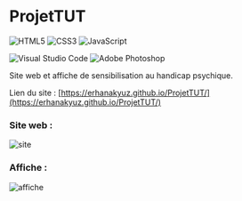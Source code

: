 # ProjetTUT
![HTML5](https://img.shields.io/static/v1?style=for-the-badge&message=HTML5&color=E34F26&logo=HTML5&logoColor=FFFFFF&label=)
![CSS3](https://img.shields.io/static/v1?style=for-the-badge&message=CSS3&color=1572B6&logo=CSS3&logoColor=FFFFFF&label=)
![JavaScript](https://img.shields.io/static/v1?style=for-the-badge&message=JavaScript&color=222222&logo=JavaScript&logoColor=F7DF1E&label=)

![Visual Studio Code](https://img.shields.io/static/v1?style=for-the-badge&message=Visual+Studio+Code&color=007ACC&logo=Visual+Studio+Code&logoColor=FFFFFF&label=)
![Adobe Photoshop](https://img.shields.io/static/v1?style=for-the-badge&message=Adobe+Photoshop&color=31A8FF&logo=Adobe+Photoshop&logoColor=FFFFFF&label=)

Site web et affiche de sensibilisation au handicap psychique.

Lien du site : [https://erhanakyuz.github.io/ProjetTUT/](https://erhanakyuz.github.io/ProjetTUT/)

### Site web :
![site](https://user-images.githubusercontent.com/33058300/155249208-2bee141f-e44c-41cf-af33-496e0d36b368.png)
### Affiche :
![affiche](https://user-images.githubusercontent.com/33058300/155249377-6b3af097-0d17-48fe-b599-a2a86dbe084e.png)
